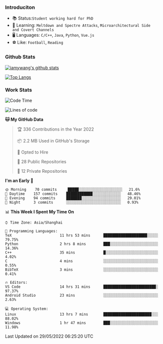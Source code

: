 ### Introduciton

- 📚 Status:`Student working hard for PhD`
- 🔎 Learning: `Meltdown and Spectre Attacks`, `Microarchitectural Side and Covert Channels`
- 🖥️ Languages: `C/C++`, `Java`, `Python`, `Vue.js`
- ⚽ Like: `Football`, `Reading`

### Github Stats

[![iamywang's github stats](https://github-readme-stats.vercel.app/api?username=iamywang&count_private=true&show_icons=true)]()

[![Top Langs](https://github-readme-stats.vercel.app/api/top-langs/?username=iamywang&layout=compact)]()

### Work Stats

<!--START_SECTION:waka-->
![Code Time](http://img.shields.io/badge/Code%20Time-360%20hrs%2024%20mins-blue)

![Lines of code](https://img.shields.io/badge/From%20Hello%20World%20I%27ve%20Written--40%20Thousand%20lines%20of%20code-blue)

**🐱 My GitHub Data** 

> 🏆 336 Contributions in the Year 2022
 > 
> 📦 2.2 MB Used in GitHub's Storage 
 > 
> 💼 Opted to Hire
 > 
> 📜 28 Public Repositories 
 > 
> 🔑 12 Private Repositories  
 > 
**I'm an Early 🐤** 

```text
🌞 Morning    70 commits     █████░░░░░░░░░░░░░░░░░░░░   21.6% 
🌆 Daytime    157 commits    ████████████░░░░░░░░░░░░░   48.46% 
🌃 Evening    94 commits     ███████░░░░░░░░░░░░░░░░░░   29.01% 
🌙 Night      3 commits      ░░░░░░░░░░░░░░░░░░░░░░░░░   0.93%

```


📊 **This Week I Spent My Time On** 

```text
⌚︎ Time Zone: Asia/Shanghai

💬 Programming Languages: 
TeX                      11 hrs 53 mins      ████████████████████░░░░░   79.75% 
Python                   2 hrs 8 mins        ███░░░░░░░░░░░░░░░░░░░░░░   14.36% 
C++                      35 mins             █░░░░░░░░░░░░░░░░░░░░░░░░   4.02% 
C                        4 mins              ░░░░░░░░░░░░░░░░░░░░░░░░░   0.55% 
BibTeX                   3 mins              ░░░░░░░░░░░░░░░░░░░░░░░░░   0.41%

🔥 Editors: 
VS Code                  14 hrs 31 mins      ████████████████████████░   97.37% 
Android Studio           23 mins             ░░░░░░░░░░░░░░░░░░░░░░░░░   2.63%

💻 Operating System: 
Linux                    13 hrs 7 mins       ██████████████████████░░░   88.02% 
Windows                  1 hr 47 mins        ███░░░░░░░░░░░░░░░░░░░░░░   11.98%

```


 Last Updated on 29/05/2022 06:25:20 UTC
<!--END_SECTION:waka-->

